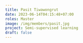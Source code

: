 ```yaml
---
title: Pasit Tiwawongrut
date: 2023-06-14T04:15:48+07:00
roles: Master
image: /img/members/pasit.jpg
project: Semi-supervised learning
draft: false
---
```


